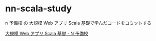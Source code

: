 # nn-scala-study

n 予備校 の 大規模 Web アプリ Scala 基礎で学んだコードをコミットする

[大規模 Web アプリ Scala 基礎 - N 予備校](https://www.nnn.ed.nico/courses/143/chapters)
